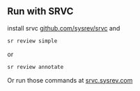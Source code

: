## Run with SRVC
install srvc [github.com/sysrev/srvc](https://github.com/sysrev/srvc) and 
```sh
sr review simple
```
or 
```sh
sr review annotate
```

Or run those commands at [srvc.sysrev.com](https://srvc.sysrev.com)

